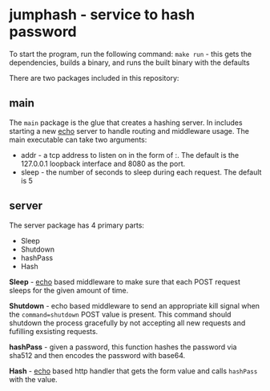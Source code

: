 jumphash - service to hash password
===================================
To start the program, run the following command:
`make run` - this gets the dependencies, builds a binary, and runs the built binary with the defaults

There are two packages included in this repository:

main
----
The `main` package is the glue that creates a hashing server. In includes starting a new [echo](https://github.com/labstack/echo) server to handle routing
and middleware usage. The main executable can take two arguments:

* addr - a tcp address to listen on in the form of <interface>:<port>. The default is the 
127.0.0.1 loopback interface and 8080 as the port.
* sleep - the number of seconds to sleep during each request. The default is 5

server
------
The server package has 4 primary parts:

* Sleep
* Shutdown
* hashPass
* Hash


**Sleep** - [echo](https://github.com/labstack/echo) based middleware to make sure that each POST request sleeps for the given amount of time.

**Shutdown** - echo based middleware to send an appropriate kill signal when the `command=shutdown` POST value is present. This command should shutdown the process gracefully by not accepting all new requests and fufilling exsisting requests.

**hashPass** - given a password, this function hashes the password via sha512 and then encodes the password with base64.

**Hash** - [echo](https://github.com/labstack/echo) based http handler that gets the form value and calls `hashPass` with the value.
